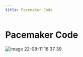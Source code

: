 ```yaml
---
title: Pacemaker Code
---
```

# Pacemaker Code

![image 22-08-11 16 37 39](https://i.imgur.com/XO4Zd7R.png)
